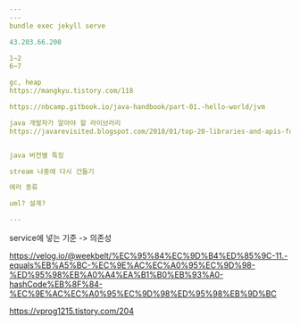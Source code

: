 ```yaml
---
---
bundle exec jekyll serve

43.203.66.200

1~2
6~7

gc, heap
https://mangkyu.tistory.com/118

https://nbcamp.gitbook.io/java-handbook/part-01.-hello-world/jvm

java 개발자가 알아야 할 라이브러리
https://javarevisited.blogspot.com/2018/01/top-20-libraries-and-apis-for-java-programmers.html#axzz8NiKZd9T7


java 버전별 특징

stream 나중에 다시 건들기

에러 종류

uml? 설계?

---
```




service에 넣는 기준 -> 의존성

https://velog.io/@weekbelt/%EC%95%84%EC%9D%B4%ED%85%9C-11.-equals%EB%A5%BC-%EC%9E%AC%EC%A0%95%EC%9D%98-%ED%95%98%EB%A0%A4%EA%B1%B0%EB%93%A0-hashCode%EB%8F%84-%EC%9E%AC%EC%A0%95%EC%9D%98%ED%95%98%EB%9D%BC

https://vprog1215.tistory.com/204